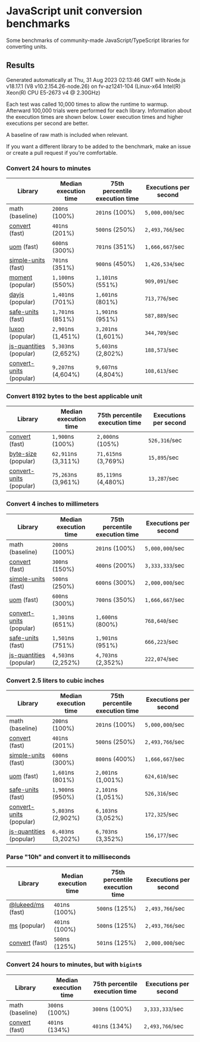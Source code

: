 # JavaScript unit conversion benchmarks

Some benchmarks of community-made JavaScript/TypeScript libraries for converting units.

## Results

<!-- beginblock(results) -->

Generated automatically at Thu, 31 Aug 2023 02:13:46 GMT with Node.js v18.17.1 (V8 v10.2.154.26-node.26) on fv-az1241-104 (Linux-x64 Intel(R) Xeon(R) CPU E5-2673 v4 @ 2.30GHz)

Each test was called 10,000 times to allow the runtime to warmup.
Afterward 100,000 trials were performed for each library.
Information about the execution times are shown below.
Lower execution times and higher executions per second are better.

A baseline of raw math is included when relevant.

If you want a different library to be added to the benchmark, make an issue or create a pull request if you're comfortable.

### Convert 24 hours to minutes

| Library                                                            | Median execution time | 75th percentile execution time | Executions per second |
| ------------------------------------------------------------------ | --------------------- | ------------------------------ | --------------------- |
| math (baseline)                                                    | `200`ns (100%)        | `201`ns (100%)                 | `5,000,000`/sec       |
| [convert](https://npmjs.com/package/convert) (fast)                | `401`ns (201%)        | `500`ns (250%)                 | `2,493,766`/sec       |
| [uom](https://npmjs.com/package/uom) (fast)                        | `600`ns (300%)        | `701`ns (351%)                 | `1,666,667`/sec       |
| [simple-units](https://npmjs.com/package/simple-units) (fast)      | `701`ns (351%)        | `900`ns (450%)                 | `1,426,534`/sec       |
| [moment](https://npmjs.com/package/moment) (popular)               | `1,100`ns (550%)      | `1,101`ns (551%)               | `909,091`/sec         |
| [dayjs](https://npmjs.com/package/dayjs) (popular)                 | `1,401`ns (701%)      | `1,601`ns (801%)               | `713,776`/sec         |
| [safe-units](https://npmjs.com/package/safe-units) (fast)          | `1,701`ns (851%)      | `1,901`ns (951%)               | `587,889`/sec         |
| [luxon](https://npmjs.com/package/luxon) (popular)                 | `2,901`ns (1,451%)    | `3,201`ns (1,601%)             | `344,709`/sec         |
| [js-quantities](https://npmjs.com/package/js-quantities) (popular) | `5,303`ns (2,652%)    | `5,603`ns (2,802%)             | `188,573`/sec         |
| [convert-units](https://npmjs.com/package/convert-units) (popular) | `9,207`ns (4,604%)    | `9,607`ns (4,804%)             | `108,613`/sec         |

### Convert 8192 bytes to the best applicable unit

| Library                                                            | Median execution time | 75th percentile execution time | Executions per second |
| ------------------------------------------------------------------ | --------------------- | ------------------------------ | --------------------- |
| [convert](https://npmjs.com/package/convert) (fast)                | `1,900`ns (100%)      | `2,000`ns (105%)               | `526,316`/sec         |
| [byte-size](https://npmjs.com/package/byte-size) (popular)         | `62,911`ns (3,311%)   | `71,615`ns (3,769%)            | `15,895`/sec          |
| [convert-units](https://npmjs.com/package/convert-units) (popular) | `75,263`ns (3,961%)   | `85,119`ns (4,480%)            | `13,287`/sec          |

### Convert 4 inches to millimeters

| Library                                                            | Median execution time | 75th percentile execution time | Executions per second |
| ------------------------------------------------------------------ | --------------------- | ------------------------------ | --------------------- |
| math (baseline)                                                    | `200`ns (100%)        | `201`ns (100%)                 | `5,000,000`/sec       |
| [convert](https://npmjs.com/package/convert) (fast)                | `300`ns (150%)        | `400`ns (200%)                 | `3,333,333`/sec       |
| [simple-units](https://npmjs.com/package/simple-units) (fast)      | `500`ns (250%)        | `600`ns (300%)                 | `2,000,000`/sec       |
| [uom](https://npmjs.com/package/uom) (fast)                        | `600`ns (300%)        | `700`ns (350%)                 | `1,666,667`/sec       |
| [convert-units](https://npmjs.com/package/convert-units) (popular) | `1,301`ns (651%)      | `1,600`ns (800%)               | `768,640`/sec         |
| [safe-units](https://npmjs.com/package/safe-units) (fast)          | `1,501`ns (751%)      | `1,901`ns (951%)               | `666,223`/sec         |
| [js-quantities](https://npmjs.com/package/js-quantities) (popular) | `4,503`ns (2,252%)    | `4,703`ns (2,352%)             | `222,074`/sec         |

### Convert 2.5 liters to cubic inches

| Library                                                            | Median execution time | 75th percentile execution time | Executions per second |
| ------------------------------------------------------------------ | --------------------- | ------------------------------ | --------------------- |
| math (baseline)                                                    | `200`ns (100%)        | `201`ns (100%)                 | `5,000,000`/sec       |
| [convert](https://npmjs.com/package/convert) (fast)                | `401`ns (201%)        | `500`ns (250%)                 | `2,493,766`/sec       |
| [simple-units](https://npmjs.com/package/simple-units) (fast)      | `600`ns (300%)        | `800`ns (400%)                 | `1,666,667`/sec       |
| [uom](https://npmjs.com/package/uom) (fast)                        | `1,601`ns (801%)      | `2,001`ns (1,001%)             | `624,610`/sec         |
| [safe-units](https://npmjs.com/package/safe-units) (fast)          | `1,900`ns (950%)      | `2,101`ns (1,051%)             | `526,316`/sec         |
| [convert-units](https://npmjs.com/package/convert-units) (popular) | `5,803`ns (2,902%)    | `6,103`ns (3,052%)             | `172,325`/sec         |
| [js-quantities](https://npmjs.com/package/js-quantities) (popular) | `6,403`ns (3,202%)    | `6,703`ns (3,352%)             | `156,177`/sec         |

### Parse "10h" and convert it to milliseconds

| Library                                                   | Median execution time | 75th percentile execution time | Executions per second |
| --------------------------------------------------------- | --------------------- | ------------------------------ | --------------------- |
| [@lukeed/ms](https://npmjs.com/package/@lukeed/ms) (fast) | `401`ns (100%)        | `500`ns (125%)                 | `2,493,766`/sec       |
| [ms](https://npmjs.com/package/ms) (popular)              | `401`ns (100%)        | `500`ns (125%)                 | `2,493,766`/sec       |
| [convert](https://npmjs.com/package/convert) (fast)       | `500`ns (125%)        | `501`ns (125%)                 | `2,000,000`/sec       |

### Convert 24 hours to minutes, but with `bigint`s

| Library                                             | Median execution time | 75th percentile execution time | Executions per second |
| --------------------------------------------------- | --------------------- | ------------------------------ | --------------------- |
| math (baseline)                                     | `300`ns (100%)        | `300`ns (100%)                 | `3,333,333`/sec       |
| [convert](https://npmjs.com/package/convert) (fast) | `401`ns (134%)        | `401`ns (134%)                 | `2,493,766`/sec       |

<!-- endblock(results) -->
